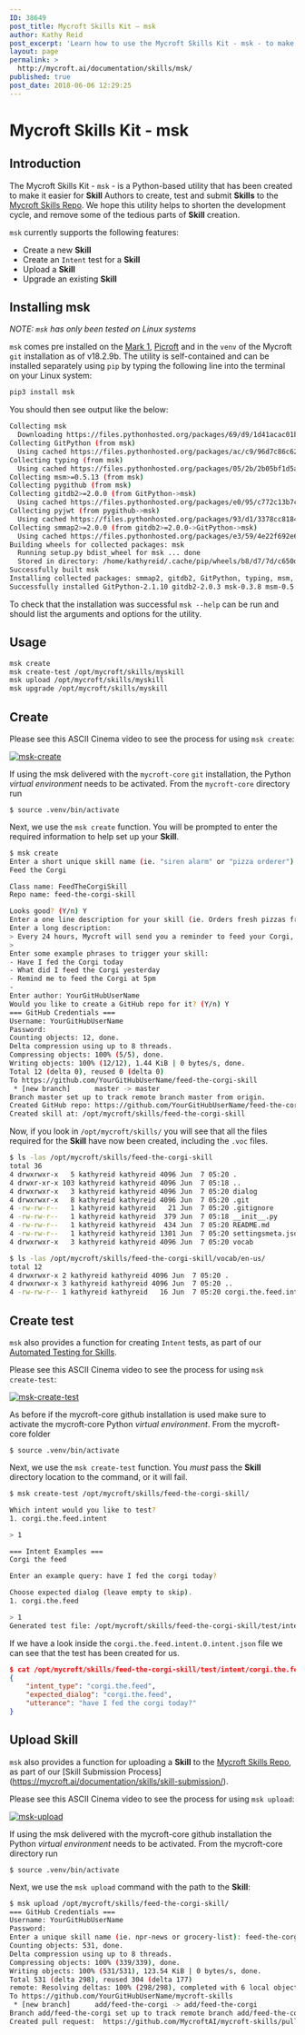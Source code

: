 ```yaml
---
ID: 38649
post_title: Mycroft Skills Kit – msk
author: Kathy Reid
post_excerpt: 'Learn how to use the Mycroft Skills Kit - msk - to make the creation, testing and submission of Skills a lot easier. '
layout: page
permalink: >
  http://mycroft.ai/documentation/skills/msk/
published: true
post_date: 2018-06-06 12:29:25
---
```

# Mycroft Skills Kit - msk

## Introduction

The Mycroft Skills Kit - `msk` - is a Python-based utility that has been created to make it easier for **Skill** Authors to create, test and submit **Skills** to the [Mycroft Skills Repo](https://github.com/mycroftai/mycroft-skills). We hope this utility helps to shorten the development cycle, and remove some of the tedious parts of **Skill** creation.

`msk` currently supports the following features:

- Create a new **Skill**
- Create an `Intent` test for a **Skill**
- Upload a **Skill**
- Upgrade an existing **Skill**

## Installing msk

_NOTE: `msk` has only been tested on Linux systems_

`msk` comes pre installed on the [Mark 1](https://mycroft.ai/documentation/mark-1), [Picroft](https://mycroft.ai/documentation/picroft) and in the `venv` of the Mycroft `git` installation as of v18.2.9b. The utility is self-contained and can be installed separately using `pip` by typing the following line into the terminal on your Linux system:

```bash
pip3 install msk
```

You should then see output like the below:

```bash
Collecting msk
  Downloading https://files.pythonhosted.org/packages/69/d9/1d41acac01b1e6f9004963606f0b9f939a917e240a955a657f6dc1844836/msk-0.3.8.tar.gz
Collecting GitPython (from msk)
  Using cached https://files.pythonhosted.org/packages/ac/c9/96d7c86c623cb065976e58c0f4898170507724d6b4be872891d763d686f4/GitPython-2.1.10-py2.py3-none-any.whl
Collecting typing (from msk)
  Using cached https://files.pythonhosted.org/packages/05/2b/2b05bf1d5a9dd450447c9a5df3e118a465e5d3cb12b73b7220a5064a403f/typing-3.6.4-py3-none-any.whl
Collecting msm>=0.5.13 (from msk)
Collecting pygithub (from msk)
Collecting gitdb2>=2.0.0 (from GitPython->msk)
  Using cached https://files.pythonhosted.org/packages/e0/95/c772c13b7c5740ec1a0924250e6defbf5dfdaee76a50d1c47f9c51f1cabb/gitdb2-2.0.3-py2.py3-none-any.whl
Collecting pyjwt (from pygithub->msk)
  Using cached https://files.pythonhosted.org/packages/93/d1/3378cc8184a6524dc92993090ee8b4c03847c567e298305d6cf86987e005/PyJWT-1.6.4-py2.py3-none-any.whl
Collecting smmap2>=2.0.0 (from gitdb2>=2.0.0->GitPython->msk)
  Using cached https://files.pythonhosted.org/packages/e3/59/4e22f692e65f5f9271252a8e63f04ce4ad561d4e06192478ee48dfac9611/smmap2-2.0.3-py2.py3-none-any.whl
Building wheels for collected packages: msk
  Running setup.py bdist_wheel for msk ... done
  Stored in directory: /home/kathyreid/.cache/pip/wheels/b8/d7/7d/c650d047645e875a4c301821844ded868db716b877fdae8b9b
Successfully built msk
Installing collected packages: smmap2, gitdb2, GitPython, typing, msm, pyjwt, pygithub, msk
Successfully installed GitPython-2.1.10 gitdb2-2.0.3 msk-0.3.8 msm-0.5.14 pygithub-1.39 pyjwt-1.6.4 smmap2-2.0.3 typing-3.6.4
```

To check that the installation was successful `msk --help` can be run and should list the arguments and options for the utility.


## Usage

```bash
msk create
msk create-test /opt/mycroft/skills/myskill
msk upload /opt/mycroft/skills/myskill
msk upgrade /opt/mycroft/skills/myskill
```

## Create

Please see this ASCII Cinema video to see the process for using `msk create`:

[![msk-create](https://images2.imgbox.com/ab/25/6kbqKbXh_o.gif)](https://asciinema.org/a/X5pWLPOpsMLUPYp5kgswNm5Zu?speed=1.5)

If using the msk delivered with the `mycroft-core` `git` installation, the Python _virtual environment_ needs to be activated. From the `mycroft-core` directory run

`$ source .venv/bin/activate`

Next, we use the `msk create` function. You will be prompted to enter the required information to help set up your **Skill**.

```bash
$ msk create
Enter a short unique skill name (ie. "siren alarm" or "pizza orderer"):
Feed the Corgi

Class name: FeedTheCorgiSkill
Repo name: feed-the-corgi-skill

Looks good? (Y/n) Y
Enter a one line description for your skill (ie. Orders fresh pizzas from the store): Reminds you to feed your poor starving Corgi
Enter a long description:
> Every 24 hours, Mycroft will send you a reminder to feed your Corgi, and tell you what your Corgi was fed the previous day, so you can provide a different delicious meal for your precious Corgi.
>
Enter some example phrases to trigger your skill:
- Have I fed the Corgi today
- What did I feed the Corgi yesterday
- Remind me to feed the Corgi at 5pm
-
Enter author: YourGitHubUserName
Would you like to create a GitHub repo for it? (Y/n) Y
=== GitHub Credentials ===
Username: YourGitHubUserName
Password:  
Counting objects: 12, done.
Delta compression using up to 8 threads.
Compressing objects: 100% (5/5), done.
Writing objects: 100% (12/12), 1.44 KiB | 0 bytes/s, done.
Total 12 (delta 0), reused 0 (delta 0)
To https://github.com/YourGitHubUserName/feed-the-corgi-skill
 * [new branch]      master -> master
Branch master set up to track remote branch master from origin.
Created GitHub repo: https://github.com/YourGitHubUserName/feed-the-corgi-skill
Created skill at: /opt/mycroft/skills/feed-the-corgi-skill
```

Now, if you look in `/opt/mycroft/skills/` you will see that all the files required for the **Skill** have now been created, including the `.voc` files.

```bash
$ ls -las /opt/mycroft/skills/feed-the-corgi-skill
total 36
4 drwxrwxr-x   5 kathyreid kathyreid 4096 Jun  7 05:20 .
4 drwxr-xr-x 103 kathyreid kathyreid 4096 Jun  7 05:18 ..
4 drwxrwxr-x   3 kathyreid kathyreid 4096 Jun  7 05:20 dialog
4 drwxrwxr-x   8 kathyreid kathyreid 4096 Jun  7 05:20 .git
4 -rw-rw-r--   1 kathyreid kathyreid   21 Jun  7 05:20 .gitignore
4 -rw-rw-r--   1 kathyreid kathyreid  379 Jun  7 05:18 __init__.py
4 -rw-rw-r--   1 kathyreid kathyreid  434 Jun  7 05:20 README.md
4 -rw-rw-r--   1 kathyreid kathyreid 1301 Jun  7 05:20 settingsmeta.json
4 drwxrwxr-x   3 kathyreid kathyreid 4096 Jun  7 05:20 vocab
```

```bash
$ ls -las /opt/mycroft/skills/feed-the-corgi-skill/vocab/en-us/
total 12
4 drwxrwxr-x 2 kathyreid kathyreid 4096 Jun  7 05:20 .
4 drwxrwxr-x 3 kathyreid kathyreid 4096 Jun  7 05:20 ..
4 -rw-rw-r-- 1 kathyreid kathyreid   16 Jun  7 05:20 corgi.the.feed.intent

```

## Create test

`msk` also provides a function for creating `Intent` tests, as part of our [Automated Testing for Skills](https://mycroft.ai/documentation/skills/automatic-testing/).

Please see this ASCII Cinema video to see the process for using `msk create-test`:

[![msk-create-test](https://images2.imgbox.com/9c/c8/gLRS7xuL_o.gif)](https://asciinema.org/a/Ayzaj6QJbKGBfs2eIQWr11idH?speed=1.5)

As before if the mycroft-core github installation is used make sure to activate the mycroft-core Python _virtual environment_. From the mycroft-core folder

`$ source .venv/bin/activate`

Next, we use the `msk create-test` function. You _must_ pass the **Skill** directory location to the command, or it will fail.

```bash
$ msk create-test /opt/mycroft/skills/feed-the-corgi-skill/

Which intent would you like to test?
1. corgi.the.feed.intent

> 1

=== Intent Examples ===
Corgi the feed

Enter an example query: have I fed the corgi today?

Choose expected dialog (leave empty to skip).
1. corgi.the.feed

> 1
Generated test file: /opt/mycroft/skills/feed-the-corgi-skill/test/intent/corgi.the.feed.intent.0.intent.json
```

If we have a look inside the `corgi.the.feed.intent.0.intent.json` file we can see that the test has been created for us.

```json
$ cat /opt/mycroft/skills/feed-the-corgi-skill/test/intent/corgi.the.feed.intent.0.intent.json
{
    "intent_type": "corgi.the.feed",
    "expected_dialog": "corgi.the.feed",
    "utterance": "have I fed the corgi today?"
}
```

## Upload Skill

`msk` also provides a function for uploading a **Skill** to the [Mycroft Skills Repo](https://github.com/mycroftai/mycroft-skills), as part of our [Skill Submission Process] (https://mycroft.ai/documentation/skills/skill-submission/).

Please see this ASCII Cinema video to see the process for using `msk upload`:

[![msk-upload](https://images2.imgbox.com/35/5d/BCVxUxuh_o.gif)](https://asciinema.org/a/Bp1sORVnmVz9wYjZXfempTPoO?speed=1.5)

If using the msk delivered with the mycroft-core github installation the Python _virtual environment_ needs to be activated. From the mycroft-core directory run

`$ source .venv/bin/activate`

Next, we use the `msk upload` command with the path to the **Skill**:

```bash
$ msk upload /opt/mycroft/skills/feed-the-corgi-skill/
=== GitHub Credentials ===
Username: YourGitHubUserName
Password:
Enter a unique skill name (ie. npr-news or grocery-list): feed-the-corgi
Counting objects: 531, done.
Delta compression using up to 8 threads.
Compressing objects: 100% (339/339), done.
Writing objects: 100% (531/531), 123.54 KiB | 0 bytes/s, done.
Total 531 (delta 298), reused 304 (delta 177)
remote: Resolving deltas: 100% (298/298), completed with 6 local objects.
To https://github.com/YourGitHubUserName/mycroft-skills
 * [new branch]      add/feed-the-corgi -> add/feed-the-corgi
Branch add/feed-the-corgi set up to track remote branch add/feed-the-corgi from fork.
Created pull request:  https://github.com/MycroftAI/mycroft-skills/pull/392
```
